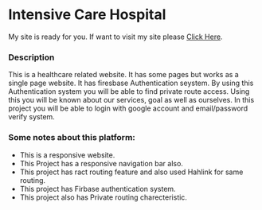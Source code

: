 #  Intensive Care Hospital
My site is ready for you. If want to visit my site please [Click Here](https://healthcare-c8687.web.app/).
### Description
This is a healthcare related website. It has some pages but works as a single page website. It has firesbase Authentication seystem. By using this Authentication system you will be able to find private route access. Using this you will be known about our services, goal as well as ourselves. In this project you will be able to login with google account and email/password verify system.
### Some notes about this platform:
- This is a responsive website.
- This Project has a responsive navigation bar also.
- This project has ract routing feature and  also used Hahlink for same routing.
- This project has Firbase authentication system.
- This project also has Private routing charecteristic.
